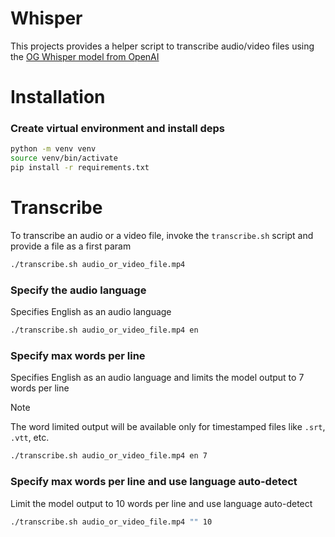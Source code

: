 # Whisper

This projects provides a helper script to transcribe audio/video files using the [OG Whisper model from OpenAI](https://github.com/openai/whisper)


# Installation

### Create virtual environment and install deps

```bash
python -m venv venv
source venv/bin/activate
pip install -r requirements.txt
```


# Transcribe

To transcribe an audio or a video file, invoke the `transcribe.sh` script and provide a file as a first param

```bash
./transcribe.sh audio_or_video_file.mp4
```

### Specify the audio language

Specifies English as an audio language

```bash
./transcribe.sh audio_or_video_file.mp4 en
```

### Specify max words per line

Specifies English as an audio language and limits the model output to 7 words per line

> [!Note]
> The word limited output will be available only for timestamped files like `.srt`, `.vtt`, etc.

```bash
./transcribe.sh audio_or_video_file.mp4 en 7
```

### Specify max words per line and use language auto-detect

Limit the model output to 10 words per line and use language auto-detect

```bash
./transcribe.sh audio_or_video_file.mp4 "" 10
```
